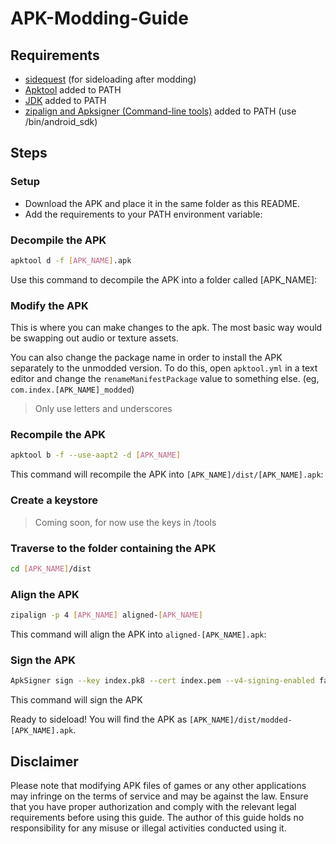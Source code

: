 # APK-Modding-Guide

## Requirements
- [sidequest](https://sidequestvr.com/setup-howto) (for sideloading after modding)
- [Apktool](https://ibotpeaches.github.io/Apktool/) added to PATH
- [JDK](https://www.oracle.com/java/technologies/downloads/) added to PATH
- [zipalign and Apksigner (Command-line tools)](https://developer.android.com/studio#command-line-tools-only) added to PATH (use /bin/android_sdk)

## Steps

### Setup

- Download the APK and place it in the same folder as this README.
- Add the requirements to your PATH environment variable:

### Decompile the APK
```bash
apktool d -f [APK_NAME].apk
```
Use this command to decompile the APK into a folder called \[APK_NAME\]:

### Modify the APK
This is where you can make changes to the apk. The most basic way would be swapping out audio or texture assets.

You can also change the package name in order to install the APK separately to the unmodded version. To do this, open `apktool.yml` in a text editor and change the `renameManifestPackage` value to something else. (eg, `com.index.[APK_NAME]_modded`)
> Only use letters and underscores
### Recompile the APK
```bash
apktool b -f --use-aapt2 -d [APK_NAME]
```
This command will recompile the APK into `[APK_NAME]/dist/[APK_NAME].apk`:

### Create a keystore
> Coming soon, for now use the keys in /tools

### Traverse to the folder containing the APK
```bash
cd [APK_NAME]/dist
```

### Align the APK
```bash
zipalign -p 4 [APK_NAME] aligned-[APK_NAME]
```
This command will align the APK into `aligned-[APK_NAME].apk`:

### Sign the APK
```bash
ApkSigner sign --key index.pk8 --cert index.pem --v4-signing-enabled false --out modded-[APK_NAME].apk aligned-[APK_NAME].apk
```
This command will sign the APK

Ready to sideload! You will find the APK as `[APK_NAME]/dist/modded-[APK_NAME].apk`.

## Disclaimer

Please note that modifying APK files of games or any other applications may infringe on the terms of service and may be against the law. Ensure that you have proper authorization and comply with the relevant legal requirements before using this guide. The author of this guide holds no responsibility for any misuse or illegal activities conducted using it.